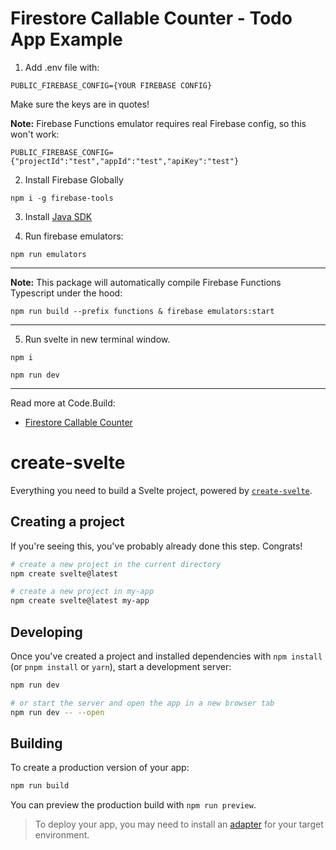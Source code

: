 # Firestore Callable Counter - Todo App Example

1. Add .env file with:
```
PUBLIC_FIREBASE_CONFIG={YOUR FIREBASE CONFIG}
```
Make sure the keys are in quotes!

**Note:** Firebase Functions emulator requires real Firebase config, so this won't work:
```
PUBLIC_FIREBASE_CONFIG={"projectId":"test","appId":"test","apiKey":"test"}
```

2. Install Firebase Globally
```
npm i -g firebase-tools
```  

3. Install [Java SDK](https://www.oracle.com/java/technologies/downloads/)

4. Run firebase emulators:
```
npm run emulators
```
___
**Note:** This package will automatically compile Firebase Functions Typescript under the hood:
```
npm run build --prefix functions & firebase emulators:start
```
___
5. Run svelte in new terminal window.
```
npm i
```
```
npm run dev
```

___

Read more at Code.Build:  
- [Firestore Callable Counter](https://code.build/)



# create-svelte

Everything you need to build a Svelte project, powered by [`create-svelte`](https://github.com/sveltejs/kit/tree/main/packages/create-svelte).

## Creating a project

If you're seeing this, you've probably already done this step. Congrats!

```bash
# create a new project in the current directory
npm create svelte@latest

# create a new project in my-app
npm create svelte@latest my-app
```

## Developing

Once you've created a project and installed dependencies with `npm install` (or `pnpm install` or `yarn`), start a development server:

```bash
npm run dev

# or start the server and open the app in a new browser tab
npm run dev -- --open
```

## Building

To create a production version of your app:

```bash
npm run build
```

You can preview the production build with `npm run preview`.

> To deploy your app, you may need to install an [adapter](https://kit.svelte.dev/docs/adapters) for your target environment.
